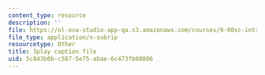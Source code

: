 ```yaml
---
content_type: resource
description: ''
file: https://ol-ocw-studio-app-qa.s3.amazonaws.com/courses/9-00sc-introduction-to-psychology-fall-2011/5c843b0bc5875e75abae6c473fb08806_kD3CswjYb2E.vtt
file_type: application/x-subrip
resourcetype: Other
title: 3play caption file
uid: 5c843b0b-c587-5e75-abae-6c473fb08806
---
```

